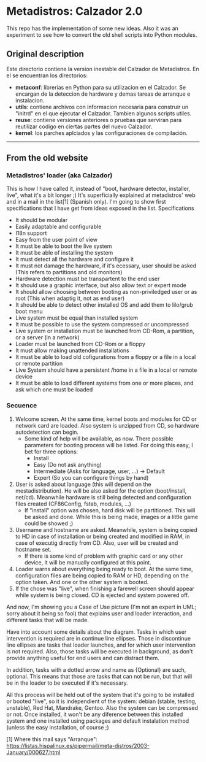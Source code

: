 # Metadistros: Calzador 2.0

This repo has the implementation of some new ideas. Also it was an experiment
to see how to convert the old shell scripts into Python modules.


## Original description

Este directorio contiene la version inestable del Calzador de Metadistros.
En el se encuentran los directorios:
- **metaconf**: librerias en Python para su utilizacion en el Calzador. Se 
encargan de la deteccion de hardware y demas tareas de arranque e instalacion.
- **utils**: contiene archivos con informacion necesaria para construir un "initrd"
en el que ejecutar el Calzador. Tambien algunos scripts utiles.
- **reuse**: contiene versiones anteriores o pruebas que serviran para reutilizar 
codigo en ciertas partes del nuevo Calzador.
- **kernel**: los parches aplciados y las configuraciones de compilación.

---

## From the old website

### Metadistros' loader (aka Calzador)

This is how I have called it, instead of "boot, hardware detector, installer, live", what it's a bit longer ;) It's superficially explained at metadistros' web and in a mail in the list[1] (Spanish only). I'm going to show first specifications that I have get from ideas exposed in the list.
Specifications

* It should be modular
* Easily adaptable and configurable
* I18n support
* Easy from the user point of view
* It must be able to boot the live system
* It must be able of installing the system
* It must detect all the hardware and configure it
* It must not damage the hardware, if it's ecessary, user should be asked (This refers to partitions and old monitors)
* Hardware detection must be transpartent to the end user
* It should use a graphic interface, but also allow text or expert mode
* It should allow choosing between booting as non-priviledged user or as root (This when adaptig it, not as end user)
* It should be able to detect other installed OS and add them to lilo/grub boot menu
* Live system must be equal than installed system
* It must be possible to use the system compressed or uncompressed
* Live system or installation must be launched from CD-Rom, a partition, or a server (in a network)
* Loader must be launched from CD-Rom or a floppy
* It must allow making unattended installations
* It must be able to load old cofigurations from a floppy or a file in a local or remote partition
* Live System should have a persistent /home in a file in a local or remote device
* It must be able to load different systems from one or more places, and ask which one must be loaded

### Secuence

1.  Welcome screen. At the same time, kernel boots and modules for CD or network card are loaded. Also system is unzipped from CD, so hardware autodetection can begin.
    *   Some kind of help will be available, as now. There possible parameters for booting process will be listed. For doing this easy, I bet for three options:
        *   Install
        *   Easy (Do not ask anything)
        *   Intermediate (Asks for language, user, ...) -> Default
        *   Expert (So you can configure things by hand)
2.  User is asked about language (this will depend on the mestadistribution). He will be also asked for the option (boot/install, net/cd). Meanwhile hardware is still being detected and configuration files created (CF86Config, fstab, modules, ...)
    *   If "install" option was chosen, hard disk will be partitioned. This will be asked and done. While this is being made, images or a little game could be showed ;)
3.  Username and hostname are asked. Meanwhile, system is being copied to HD in case of installation or being created and modified in RAM, in case of executig directly from CD. Also, user will be created and hostname set.
    *   If there is some kind of problem with graphic card or any other device, it will be manually configured at this point.
4.  Loader warns about everything being ready to boot. At the same time, configuration files are being copied to RAM or HD, depending on the option taken. And one or the other system is booted.
5.  If the chose was "live", when finishing a farewell screen should appear while system is being closed. CD is ejected and system powered off.



And now, I'm showing you a Case of Use picture (I'm not an expert in UML; sorry about it being so fool) that explains user and loader interaction, and different tasks that will be made.

Have into account some details about the diagram. Tasks in which user intervention is required are in continue line ellipses. Those in discontinue line ellipses are tasks that loader launches, and for which user intervention is not required. Also, those tasks will be executed in background, as don't provide anything useful for end users and can distract them.

In addition, tasks with a dotted arrow and name as {Optional} are such, optional. This means that those are tasks that can not be run, but that will be in the loader to be executed if it's necessary.

All this process will be held out of the system that it's going to be installed or booted "live", so it is independient of the system: debian (stable, testing, unstable), Red Hat, Mandrake, Gentoo. Also the system can be compressed or not. Once installed, it won't be any diference between this installed system and one installed using packages and default instalation method (unless the easy installation, of course ;)

[1] Where this mail says "Arranque": https://listas.hispalinux.es/pipermail/meta-distros/2003-January/000627.html
